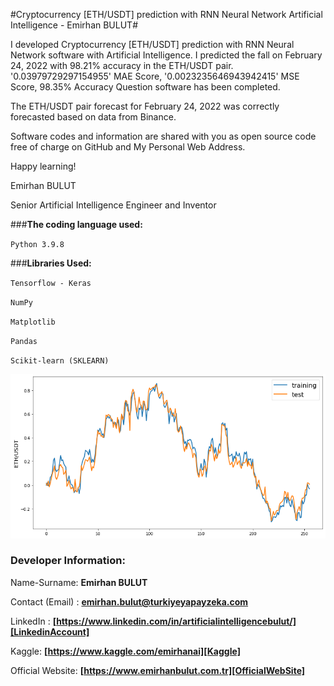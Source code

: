 #Cryptocurrency [ETH/USDT] prediction with RNN Neural Network Artificial Intelligence - Emirhan BULUT#

I developed Cryptocurrency [ETH/USDT] prediction with RNN Neural Network software with Artificial Intelligence. I predicted the fall on February 24, 2022 with 98.21% accuracy in the ETH/USDT pair. '0.03979729297154955' MAE Score, '0.0023235646943942415' MSE Score, 98.35% Accuracy Question software has been completed.

The ETH/USDT pair forecast for February 24, 2022 was correctly forecasted based on data from Binance.

Software codes and information are shared with you as open source code free of charge on GitHub and My Personal Web Address.

Happy learning!

Emirhan BULUT

Senior Artificial Intelligence Engineer and Inventor


###**The coding language used:**

`Python 3.9.8`

###**Libraries Used:**

`Tensorflow - Keras`

`NumPy`

`Matplotlib`

`Pandas`

`Scikit-learn (SKLEARN)`

<img class="fit-picture"
     src="https://raw.githubusercontent.com/emirhanai/Cryptocurrency-ETH-USDT-prediction-with-RNN-Neural-Network-Artificial-Intelligence/main/ETH-USDT%20with%20RNN%20Neural%20Network%20Artificial%20Intelligence.png"
     alt="Cryptocurrency [ETH/USDT] prediction with RNN Neural Network Artificial Intelligence- Emirhan BULUT">
     
### **Developer Information:**

Name-Surname: **Emirhan BULUT**

Contact (Email) : **emirhan.bulut@turkiyeyapayzeka.com**

LinkedIn : **[https://www.linkedin.com/in/artificialintelligencebulut/][LinkedinAccount]**

[LinkedinAccount]: https://www.linkedin.com/in/artificialintelligencebulut/

Kaggle: **[https://www.kaggle.com/emirhanai][Kaggle]**

Official Website: **[https://www.emirhanbulut.com.tr][OfficialWebSite]**

[Kaggle]: https://www.kaggle.com/emirhanai

[OfficialWebSite]: https://www.emirhanbulut.com.tr
